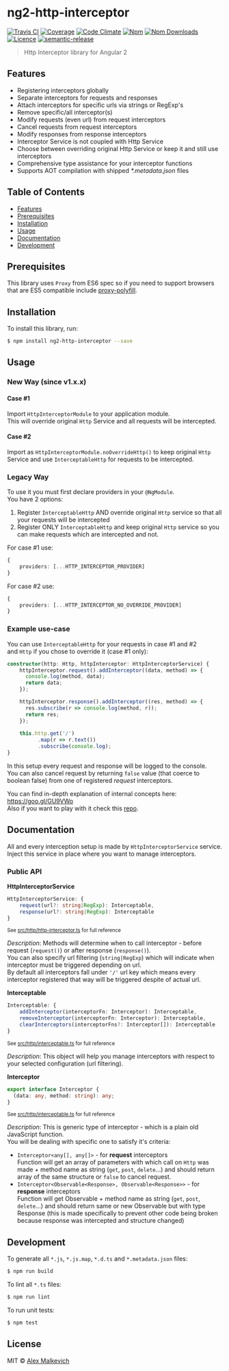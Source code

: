 # ng2-http-interceptor

[![Travis CI](https://img.shields.io/travis/gund/ng2-http-interceptor/master.svg?maxAge=2592000)](https://travis-ci.org/gund/ng2-http-interceptor)
[![Coverage](https://img.shields.io/codecov/c/github/gund/ng2-http-interceptor.svg?maxAge=2592000)](https://codecov.io/gh/gund/ng2-http-interceptor)
[![Code Climate](https://img.shields.io/codeclimate/github/gund/ng2-http-interceptor.svg?maxAge=2592000)](https://codeclimate.com/github/gund/ng2-http-interceptor)
[![Npm](https://img.shields.io/npm/v/ng2-http-interceptor.svg?maxAge=2592000)](https://badge.fury.io/js/ng2-http-interceptor)
[![Npm Downloads](https://img.shields.io/npm/dt/ng2-http-interceptor.svg?maxAge=2592000)](https://www.npmjs.com/package/ng2-http-interceptor)
[![Licence](https://img.shields.io/npm/l/ng2-http-interceptor.svg?maxAge=2592000)](https://github.com/gund/ng2-http-interceptor/blob/master/LICENSE)
[![semantic-release](https://img.shields.io/badge/%20%20%F0%9F%93%A6%F0%9F%9A%80-semantic--release-e10079.svg)](https://github.com/semantic-release/semantic-release)

> Http Interceptor library for Angular 2

## Features

* Registering interceptors globally
* Separate interceptors for requests and responses
* Attach interceptors for specific urls via strings or RegExp's
* Remove specific/all interceptor(s)
* Modify requests (even url) from request interceptors
* Cancel requests from request interceptors
* Modify responses from response interceptors
* Interceptor Service is not coupled with Http Service
* Choose between overriding original Http Service or keep it and still use interceptors
* Comprehensive type assistance for your interceptor functions
* Supports AOT compilation with shipped _*.metadata.json_ files

## Table of Contents

* [Features](#features)
* [Prerequisites](#prerequisites)
* [Installation](#installation)
* [Usage](#usage)
* [Documentation](#documentation)
* [Development](#development)

## Prerequisites

This library uses `Proxy` from ES6 spec so if you need to support browsers
that are ES5 compatible include [proxy-polyfill](https://github.com/GoogleChrome/proxy-polyfill).

## Installation

To install this library, run:

```bash
$ npm install ng2-http-interceptor --save
```

## Usage

### New Way (since v1.x.x)

#### Case #1

Import `HttpInterceptorModule` to your application module.  
This will override original `Http` Service and all requests will be intercepted.

#### Case #2

Import as `HttpInterceptorModule.noOverrideHttp()` to keep original `Http` Service
and use `InterceptableHttp` for requests to be intercepted.

### Legacy Way

To use it you must first declare providers in your `@NgModule`.  
You have 2 options:  
1. Register `InterceptableHttp` AND override original `Http` service so
that all your requests will be intercepted  
2. Register ONLY `InterceptableHttp` and keep original `Http` service so
you can make requests which are intercepted and not.
  
For case #1 use:
```ts
{
    providers: [...HTTP_INTERCEPTOR_PROVIDER]
}
```

For case #2 use:
```ts
{
    providers: [...HTTP_INTERCEPTOR_NO_OVERRIDE_PROVIDER]
}
```

### Example use-case

You can use `InterceptableHttp` for your requests in case #1 and #2  
and `Http` if you chose to override it (case #1 only):
```ts
constructor(http: Http, httpInterceptor: HttpInterceptorService) {
    httpInterceptor.request().addInterceptor((data, method) => {
      console.log(method, data);
      return data;
    });

    httpInterceptor.response().addInterceptor((res, method) => {
      res.subscribe(r => console.log(method, r));
      return res;
    });
    
    this.http.get('/')
          .map(r => r.text())
          .subscribe(console.log);
}
```

In this setup every request and response will be logged to the console.  
You can also cancel request by returning `false` value (that coerce to boolean false)
from one of registered _request_ interceptors.  

You can find in-depth explanation of internal concepts here: https://goo.gl/GU9VWo  
Also if you want to play with it check this [repo](https://github.com/gund/angular2-http-interceptor-test).

## Documentation

All and every interception setup is made by `HttpInterceptorService` service.  
Inject this service in place where you want to manage interceptors.
  
### Public API

**HttpInterceptorService**
```ts
HttpInterceptorService: {
    request(url?: string|RegExp): Interceptable,
    response(url?: string|RegExp): Interceptable
}
```

<sub>See [src/http/http-interceptor.ts](./src/http/http-interceptor.ts#L8) for full reference</sub>

_Description_: Methods will determine when to call interceptor - before
request (`request()`) or after response (`response()`).  
You can also specify url filtering (`string|RegExp`) which will indicate
when interceptor must be triggered depending on url.  
By default all interceptors fall under `'/'` url key which means every
interceptor registered that way will be triggered despite of actual url.

**Interceptable**
```ts
Interceptable: {
    addInterceptor(interceptorFn: Interceptor): Interceptable,
    removeInterceptor(interceptorFn: Interceptor): Interceptable,
    clearInterceptors(interceptorFns?: Interceptor[]): Interceptable
}
```

<sub>See [src/http/interceptable.ts](./src/http/interceptable.ts#L1) for full reference</sub>

_Description_: This object will help you manage interceptors with
respect to your selected configuration (url filtering).

**Interceptor**
```ts
export interface Interceptor {
  (data: any, method: string): any;
}
```

<sub>See [src/http/interceptable.ts](./src/http/interceptable.ts#L7) for full reference</sub>

_Description_: This is generic type of interceptor - which is a plain old JavaScript function.  
You will be dealing with specific one to satisfy it's criteria:
* `Interceptor<any[], any[]>` - for **request** interceptors  
    Function will get an array of parameters with which call on `Http`
    was made + method name as string (`get`, `post`, `delete`...)
    and should return array of the same structure or `false` to cancel request.
* `Interceptor<Observable<Response>, Observable<Response>>` - for **response** interceptors  
    Function will get Observable + method name as string (`get`, `post`, `delete`...)
    and should return same or new Observable but with type Response
    (this is made specifically to prevent other code being broken
    because response was intercepted and structure changed)

## Development

To generate all `*.js`, `*.js.map`, `*.d.ts` and `*.metadata.json` files:

```bash
$ npm run build
```

To lint all `*.ts` files:

```bash
$ npm run lint
```

To run unit tests:

```bash
$ npm test
```

## License

MIT © [Alex Malkevich](malkevich.alex@gmail.com)
